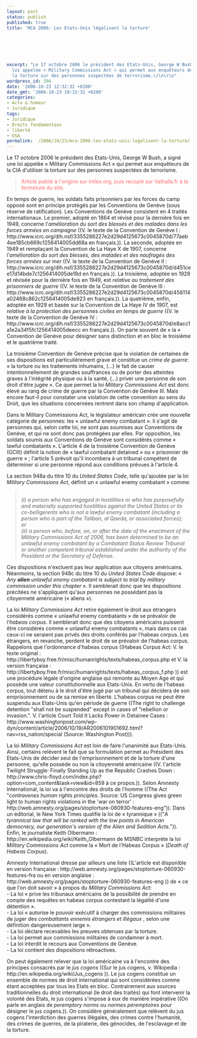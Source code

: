 ```yaml
---
layout: post
status: publish
published: true
title: 'MCA 2006: Les Etats-Unis légalisent la torture'

  
  



excerpt: "Le 17 octobre 2006 le président des Etats-Unis, George W Bush, a signé une
  loi appelée « Military Commissions Act » qui permet aux enquêteurs de la CIA d'utiliser
  la torture sur des personnes suspectées de terrorisme.\r\n\r\n"
wordpress_id: 394
date: '2006-10-23 12:32:32 +0200'
date_gmt: '2006-10-23 10:32:32 +0200'
categories:
- Actu & humeur
- Juridique
tags:
- Juridique
- Droits fondamentaux
- liberté
- USA
permalink:  /2006/10/23/mca-2006-les-etats-unis-legalisent-la-torture/
---
```

<p>Le 17 octobre 2006 le président des Etats-Unis, George W Bush, a signé une loi appelée « Military Commissions Act » qui permet aux enquêteurs de la CIA d'utiliser la torture sur des personnes suspectées de terrorisme.</p>
<p><a id="more"></a><a id="more-394"></a></p>
<blockquote>
<p style="color:#F66">Article publié à l'origine sur Intlex.org, puis recopié sur Valhalla.fr à la fermeture du site.</p>
</blockquote>
<p>En temps de guerre, les soldats faits prisonniers par les forces du camp opposé sont en principe protégés par les Conventions de Genève (sous réserve de ratification). Les Conventions de Genève consistent en 4 traités internationaux. Le premier, adopté en 1864 et révisé pour la dernière fois en 1949, concerne l'<i>amélioration du sort des blessés et des malades dans les forces armées en campagne</i> ((V. le texte de la Convention de Genève I : http://www.icrc.org/dih.nsf/3355286227e2d29d4125673c0045870d/77aeb4ee185cb669c1256414005dd68a en français.)). La seconde, adoptée en 1949 et remplaçant la Convention de La Haye X de 1907, concerne l'<i>amélioration du sort des blessés, des malades et des naufragés des forces armées sur mer</i> ((V. le texte de la Convention de Genève II : http://www.icrc.org/dih.nsf/3355286227e2d29d4125673c0045870d/d451cee17d14bde7c1256414005de19d en français.)). La troisième, adoptée en 1929 et révisée pour la dernière fois en 1949, est <i>relative au traitement des prisonniers de guerre</i> ((V. le texte de la Convention de Genève III : http://www.icrc.org/dih.nsf/3355286227e2d29d4125673c0045870d/456114a02468c862c1256414005de923 en français.)). La quatrième, enfin, adoptée en 1929 et basée sur la Convention de La Haye IV de 1907, est <i>relative à la protection des personnes civiles en temps de guerre</i> ((V. le texte de la Convention de Genève IV : http://www.icrc.org/dih.nsf/3355286227e2d29d4125673c0045870d/e8acc1a1e2a34f5fc1256414005deecc en français.)). On parle souvent de « la » Convention de Genève pour désigner sans distinction et en bloc le troisième et le quatrième traité.</p>
<p>La troisième Convention de Genève précise que la violation de certaines de ses dispositions est particulièrement grave et constitue un <i>crime de guerre</i>: « la torture ou les traitements inhumains, (...) le fait de causer intentionnellement de grandes souffrances ou de porter des atteintes graves à l'intégrité physique ou à la santé, (...) priver une personne de son droit d'être jugée ». Ce que permet la loi <i>Military Commissions Act</i> est donc élevé au rang de crime de guerre par la Convention de Genève III. Mais encore faut-il pour constater une violation de cette convention au sens du Droit, que les situations concernées rentrent dans son champ d'application.</p>
<p>Dans le Military Commissions Act, le législateur américain crée une nouvelle catégorie de personnes: les « unlawful enemy combatant ». Il s'agit de personnes qui, selon cette loi, ne sont pas soumises aux Conventions de Genève, et qui ne sont donc pas protégées par elles. Par opposition, les soldats soumis aux Conventions de Genève sont considérés comme « lawful combatants ». L'article 4 de la troisième Convention de Genève (GCIII) définit la notion de « lawful combatant detained » ou « prisonnier de guerre » ; l'article 5 prévoit qu'il incombera à un tribunal compétent de déterminer si une personne répond aux conditions prévues à l'article 4.</p>
<p>La section 948a du titre 10 du <i>United States Code</i>, telle qu'ajoutée par la loi <i>Military Commissions Act</i>, définit un « unlawful enemy combatant » comme:</p>
<blockquote><p><i><br />
    (i) a person who has engaged in hostilities or who has purposefully and materially supported hostilities against the United States or its co-belligerents who is not a lawful enemy combatant (including a person who is part of the Taliban, al Qaeda, or associated forces);<br />
	or<br />
    (ii) a person who, before, on, or after the date of the enactment of the Military Commissions Act of 2006, has been determined to be an unlawful enemy combatant by a Combatant Status Review Tribunal or another competent tribunal established under the authority of the President or the Secretary of Defense.<br />
</i></p>
</blockquote>
<p>Ces dispositions n'excluent pas leur application aux citoyens américains. Néanmoins, la section 948c du titre 10 du <i>United States Code</i> dispose: « <i>Any <b>alien</b> unlawful enemy combatant is subject to trial by military commission under this chapter</i> ». Il semblerait donc que les dispositions précitées ne s'appliquent qu'aux personnes ne possédant pas la citoyenneté américaine (« aliens »).</p>
<p>La loi <i>Military Commissions Act</i> retire également le droit aux étrangers considérés comme « unlawful enemy combatants » de se prévaloir de l'<i>habeas corpus</i>. Il semblerait donc que des citoyens américains puissent être considérés comme « unlawful enemy combatants », mais dans ce cas ceux-ci ne seraient pas privés des droits conférés par l'habeas corpus. Les étrangers, en revanche, perdent le droit de se prévaloir de l'habeas corpus. Rappelons que l'ordonnance d'habeas corpus ((Habeas Corpus Act: V. le texte original : http://libertyboy.free.fr/misc/humanrights/texts/habeas_corpus.php et V. la version française : http://libertyboy.free.fr/misc/humanrights/texts/habeas_corpus_f.php )) est une procédure légale d'origine anglaise qui remonte au Moyen Age et qui possède une valeur constitutionnelle aux Etats-Unis. En vertu de l'habeas corpus, tout détenu à le droit d'être jugé par un tribunal qui décidera de son emprisonnement ou de sa remise en liberté. L'habeas corpus ne peut être suspendu aux Etats-Unis qu'en période de guerre ((The right to challenge detention "shall not be suspended" except in cases of "rebellion or invasion.". V. l'article Court Told It Lacks Power in Detainee Cases : http://www.washingtonpost.com/wp-dyn/content/article/2006/10/19/AR2006101901692.html?nav=rss_nation/special (Source: Washington Post))).</p>
<p>La loi <i>Military Commissions Act</i> est loin de faire l'unanimité aux Etats-Unis. Ainsi, certains relèvent le fait que sa formulation permet au Président des Etats-Unis de décider seul de l'emprisonnement et de la torture d'une personne, qu'elle possède ou non la citoyenneté américaine ((V. l'article Twilight Struggle: Finally Standing Up as the Republic Crashes Down : http://www.chris-floyd.com/index.php?option=com_content&task=view&id=859 à ce propos.)). Selon Amnesty International, la loi va à l'encontre des droits de l'homme ((The Act "<i>contravenes human rights principles</i>. Source: US Congress gives green light to human rights violations in the 'war on terror' : http://web.amnesty.org/pages/stoptorture-060930-features-eng")). Dans un éditorial, le New York Times qualifie la loi de « tyrannique »  (("<i>A tyrannical law that will be ranked with the low points in American democracy, our generation's version of the Alien and Sedition Acts.</i>")). Enfin, le journaliste Keith Olbermann : http://en.wikipedia.org/wiki/Keith_Olbermann de MSNBC interprète la loi <i>Military Commissions Act</i> comme la « Mort de l'Habeas Corpus » (<i>Death of Habeas Corpus</i>).</p>
<p>Amnesty International dresse par ailleurs une liste ((L'article est disponible en version française : http://web.amnesty.org/pages/stoptorture-060930-features-fra ou en version anglaise : http://web.amnesty.org/pages/stoptorture-060930-features-eng )) de « ce que l'on doit savoir » à propos du <i>Military Commissions Act</i>:<br />
- La loi « prive les tribunaux américains de la possibilité de prendre en compte des requêtes en habeas corpus contestant la légalité d'une détention ».<br />
- La loi « autorise le pouvoir exécutif à charger des commissions militaires de juger des <i>combattants ennemis étrangers et illégaux</i> , selon une définition dangereusement large ».<br />
- La loi déclare recevables les preuves obtenues par la torture.<br />
- La loi permet aux commissions militaires de condamner à mort.<br />
- La loi interdit le recours aux Conventions de Genève.<br />
- La loi contient des dispositions rétroactives.</p>
<p>On peut également relever que la loi américaine va à l'encontre des principes consacrés par le <i>jus cogens</i> ((Sur le jus cogens, v. Wikipedia : http://en.wikipedia.org/wiki/Jus_cogens )). Le jus cogens constitue un ensemble de normes de droit international qui sont considérées comme étant acceptées par tous les Etats en bloc. Contrairement aux sources traditionnelles du droit international (le droit des traités) qui font intervenir la volonté des Etats, le jus cogens s'impose à eux de manière impérative ((On parle en anglais de <i>peremptory norms</i> ou <i>normes péremptoires</i> pour désigner le jus cogens.)). On considère généralement que relèvent du jus cogens l'interdiction des guerres illégales, des crimes contre l'humanité, des crimes de guerres, de la piraterie, des génocides, de l'esclavage et de la torture.</p>
